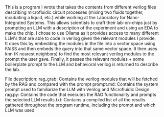 This is a program I wrote that takes the contents from different verilog files describing microfluidic circuit processes (mixing two fluids together, incubating a liquid, etc.) while working at the Laboratory for Nano-Integrated Systems. This allows scientists to craft their lab-on-chips just by prompting an LLM with a description of the experiment and using an EDA to make the chip. I chose to use Ollama as it provides access to many different LLM's that are able to code in verilog given the relevant modules I provide. It does this by embedding the modules in the file into a vector space using FAISS and then embeds the query into that same vector space. It then uses knn (K nearest neighbors) to find the most relevant verilog modules to the prompt the user gave. Finally, it passes the relevant modules + some boilerplate prompt to the LLM and behavioral verilog is returned to describe the lab.

File description:
rag_grab: Contains the verilog modules that will be fetched by the RAG and compared with the prompt
prompt.md: Contains the system prompt used to familiarize the LLM with Verilog and Microfluidic Design
rag.py: Contains the code that executes the RAG functionality and prompts the selected LLM
results.txt: Contains a compiled list of all the results gathered throughout the program runtime, including the prompt and which LLM was used
